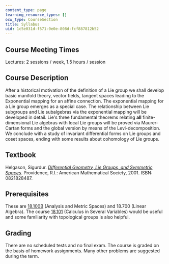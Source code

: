 ```yaml
---
content_type: page
learning_resource_types: []
ocw_type: CourseSection
title: Syllabus
uid: 1c5e031d-f571-0e0e-808d-fcf887812b52
---
```


Course Meeting Times
--------------------

Lectures: 2 sessions / week, 1.5 hours / session

Course Description
------------------

After a historical motivation of the definition of a Lie group we shall develop basic manifold theory, vector fields, tangent spaces leading to the Exponential mapping for an affine connection. The exponential mapping for a Lie group emerges as a special case. The relationship between Lie subgroups and Lie subalgebras via the exponential mapping will be developed in detail. Lie's three fundamental theorems relating **all** finite-dimensional Lie algebras with local Lie groups will be proved via Maurer-Cartan forms and the global version by means of the Levi-decomposition. We conclude with a study of invariant differential forms on Lie groups and coset spaces, ending with some results about cohomology of Lie groups.

Textbook
--------

Helgason, Sigurdur. [_Differential Geometry, Lie Groups, and Symmetric Spaces_](http://www.ams.org/bookstore?fn=20&arg1=gsmseries&item=GSM-34). Providence, R.I.: American Mathematical Society, 2001. ISBN: 0821828487.

Prerequisites
-------------

These are [18.100B](/courses/18-100b-analysis-i-fall-2010) (Analysis and Metric Spaces) and 18.700 (Linear Algebra). The course [18.101](/courses/18-101-analysis-ii-fall-2005) (Calculus in Several Variables) would be useful and some familiarity with topological groups is also helpful.

Grading
-------

There are no scheduled tests and no final exam. The course is graded on the basis of homework assignments. Many other problems are suggested during the term.